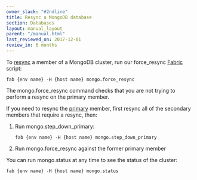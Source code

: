 ```yaml
---
owner_slack: "#2ndline"
title: Resync a MongoDB database
section: Databases
layout: manual_layout
parent: "/manual.html"
last_reviewed_on: 2017-12-01
review_in: 6 months
---
```


To
[resync](https://docs.mongodb.org/v2.4/tutorial/resync-replica-set-member/)
a member of a MongoDB cluster, run our force\_resync
[Fabric](https://github.com/alphagov/fabric-scripts) script:

    fab {env name} -H {host name} mongo.force_resync

The mongo.force\_resync command checks that you are not trying to
perform a resync on the primary member.

If you need to resync the
[primary](https://docs.mongodb.org/manual/core/replica-set-members/#replica-set-primary-member)
member, first resync all of the secondary members that require a resync,
then:

1.  Run mongo.step\_down\_primary:

        fab {env name} -H {host name} mongo.step_down_primary

2.  Run mongo.force\_resync against the former primary member

You can run mongo.status at any time to see the status of the cluster:

    fab {env name} -H {host name} mongo.status
